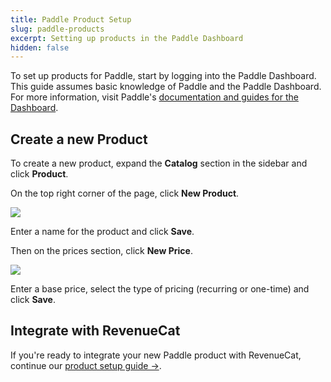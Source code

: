 ```yaml
---
title: Paddle Product Setup
slug: paddle-products
excerpt: Setting up products in the Paddle Dashboard
hidden: false
---
```


To set up products for Paddle, start by logging into the Paddle Dashboard. This guide assumes basic knowledge of Paddle and the Paddle Dashboard. For more information, visit Paddle's [documentation and guides for the Dashboard](https://paddle.com/docs).

## Create a new Product

To create a new product, expand the **Catalog** section in the sidebar and click **Product**.

On the top right corner of the page, click **New Product**.

![](/images/paddle/create-product.png)

Enter a name for the product and click **Save**.

Then on the prices section, click **New Price**.

![](/images/paddle/create-price.png)

Enter a base price, select the type of pricing (recurring or one-time) and click **Save**.


## Integrate with RevenueCat

If you're ready to integrate your new Paddle product with RevenueCat, continue our [product setup guide →](/getting-started/entitlements).
